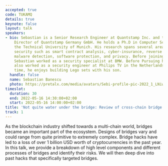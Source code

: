 ```yaml
---
accepted: true
code: TUKAMQ
details: true
keynote: false
layout: talk
speakers:
- bio: Sebastian is a Senior Research Engineer at Quantstamp Inc. and the Managing
    Director of Quantstamp Germany GmbH. He holds a Ph.D in Computer Science from
    the Technical University of Munich. His research spans several areas of computer
    security such as smart contract analysis, cyber-insurance, reverse engineering,
    malware detection, software protection, and privacy. Before joining Quantstamp,
    Sebastian worked as a security specialist at BMW. Before Pursuing his Ph.D he
    also worked as a security engineer at Philips TV in the Netherlands. In his free
    time, he enjoys building Lego sets with his son.
  handle: false
  name: Sebastian Banescu
  photo: https://pretalx.com/media/avatars/Sebi-profile-pic-2022_1_LNiwUj9.jpeg
timeslot:
  duration: 30
  end: 2022-05-16 14:30:00+02:00
  start: 2022-05-16 14:00:00+02:00
title: 'Not quite water under the bridge: Review of cross-chain bridge hacks'
track: 1
---
```


As the blockchain industry shifted towards a multi-chain world, bridges became an important part of the ecosystem.
Designs of bridges vary and could range from quite primitive to extremely complex.
Bridge hacks have led to a loss of over 1 billion USD worth of cryptocurrencies in the past year.
In this talk, we provide a breakdown of high level components and different processes of bridges and identify their risks.
We will then deep dive into past hacks that specifically targeted bridges.